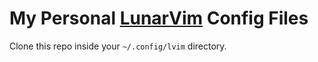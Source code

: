 # My Personal [LunarVim](https://github.com/ChristianChiarulli/LunarVim/ "LunarVim") Config Files

Clone this repo inside your `~/.config/lvim` directory.
